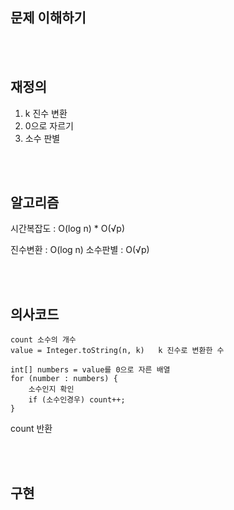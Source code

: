 ## 문제 이해하기

<br><br>

## 재정의
1. k 진수 변환
2. 0으로 자르기
3. 소수 판별

<br><br>

## 알고리즘
시간복잡도 : O(log n) * O(√p)

진수변환 : O(log n)
소수판별 : O(√p)

<br><br>

## 의사코드
```
count 소수의 개수  
value = Integer.toString(n, k)   k 진수로 변환한 수  

int[] numbers = value를 0으로 자른 배열  
for (number : numbers) {  
    소수인지 확인  
    if (소수인경우) count++;  
}
```
count 반환  

<br><br>

## 구현
